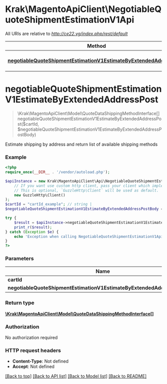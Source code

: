 # Krak\MagentoApiClient\NegotiableQuoteShipmentEstimationV1Api

All URIs are relative to *http://ce22.vg/index.php/rest/default*

Method | HTTP request | Description
------------- | ------------- | -------------
[**negotiableQuoteShipmentEstimationV1EstimateByExtendedAddressPost**](NegotiableQuoteShipmentEstimationV1Api.md#negotiableQuoteShipmentEstimationV1EstimateByExtendedAddressPost) | **POST** /V1/negotiable-carts/{cartId}/estimate-shipping-methods | 


# **negotiableQuoteShipmentEstimationV1EstimateByExtendedAddressPost**
> \Krak\MagentoApiClient\Model\QuoteDataShippingMethodInterface[] negotiableQuoteShipmentEstimationV1EstimateByExtendedAddressPost($cartId, $negotiableQuoteShipmentEstimationV1EstimateByExtendedAddressPostBody)



Estimate shipping by address and return list of available shipping methods

### Example
```php
<?php
require_once(__DIR__ . '/vendor/autoload.php');

$apiInstance = new Krak\MagentoApiClient\Api\NegotiableQuoteShipmentEstimationV1Api(
    // If you want use custom http client, pass your client which implements `GuzzleHttp\ClientInterface`.
    // This is optional, `GuzzleHttp\Client` will be used as default.
    new GuzzleHttp\Client()
);
$cartId = "cartId_example"; // string | 
$negotiableQuoteShipmentEstimationV1EstimateByExtendedAddressPostBody = new \Krak\MagentoApiClient\Model\NegotiableQuoteShipmentEstimationV1EstimateByExtendedAddressPostBody(); // \Krak\MagentoApiClient\Model\NegotiableQuoteShipmentEstimationV1EstimateByExtendedAddressPostBody | 

try {
    $result = $apiInstance->negotiableQuoteShipmentEstimationV1EstimateByExtendedAddressPost($cartId, $negotiableQuoteShipmentEstimationV1EstimateByExtendedAddressPostBody);
    print_r($result);
} catch (Exception $e) {
    echo 'Exception when calling NegotiableQuoteShipmentEstimationV1Api->negotiableQuoteShipmentEstimationV1EstimateByExtendedAddressPost: ', $e->getMessage(), PHP_EOL;
}
?>
```

### Parameters

Name | Type | Description  | Notes
------------- | ------------- | ------------- | -------------
 **cartId** | **string**|  |
 **negotiableQuoteShipmentEstimationV1EstimateByExtendedAddressPostBody** | [**\Krak\MagentoApiClient\Model\NegotiableQuoteShipmentEstimationV1EstimateByExtendedAddressPostBody**](../Model/NegotiableQuoteShipmentEstimationV1EstimateByExtendedAddressPostBody.md)|  | [optional]

### Return type

[**\Krak\MagentoApiClient\Model\QuoteDataShippingMethodInterface[]**](../Model/QuoteDataShippingMethodInterface.md)

### Authorization

No authorization required

### HTTP request headers

 - **Content-Type**: Not defined
 - **Accept**: Not defined

[[Back to top]](#) [[Back to API list]](../../README.md#documentation-for-api-endpoints) [[Back to Model list]](../../README.md#documentation-for-models) [[Back to README]](../../README.md)

